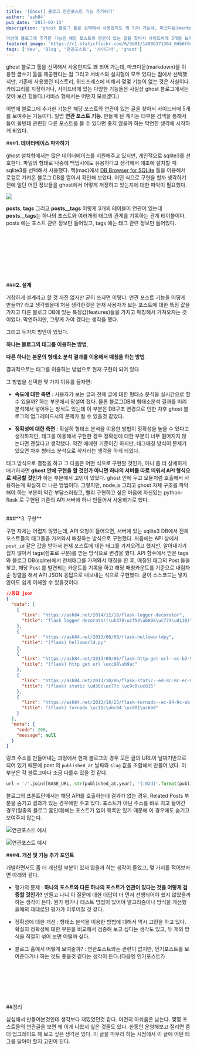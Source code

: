 ```yaml
---
title: '[Ghost] 블로그 연관포스트 기능 추가하기'
author: 'ash84'
pub_date: '2017-02-15'
description: 'ghost 블로그 툴을 선택해서 사용한지도 꽤 되어 가는데, 마크다운(markdown)을 이용한 글쓰기 툴을 제공한다는 점 그리고 서비스와 설치형이 모두 있다는 점에서 선택했지만, 기존에 사용했던 티스토리, 워드프레스에 비해서 몇몇 기능이 없는 것은 사실이다. 카테고리를 지정하거나, 사이드바에 있는 다양한 기능들은 사실상 ghost 블로그에서는 찾아 보긴 힘들다.(서비스 형에서는 어떤지 모르겠다.)

이번에 블로그에 추가한 기능은 해당 포스트와 연관이 있는 글을 찾아서 사이드바에 5개를 보여주는 기능이다. 일명 **연관 포스트 기능'
featured_image: 'https://c1.staticflickr.com/6/5601/14986371364_0db6f0aeb2.jpg'
tags: ['dev', 'Blog', '연관포스트', '사이드바', 'ghost']
---
```


ghost 블로그 툴을 선택해서 사용한지도 꽤 되어 가는데, 마크다운(markdown)을 이용한 글쓰기 툴을 제공한다는 점 그리고 서비스와 설치형이 모두 있다는 점에서 선택했지만, 기존에 사용했던 티스토리, 워드프레스에 비해서 몇몇 기능이 없는 것은 사실이다. 카테고리를 지정하거나, 사이드바에 있는 다양한 기능들은 사실상 ghost 블로그에서는 찾아 보긴 힘들다.(서비스 형에서는 어떤지 모르겠다.)

이번에 블로그에 추가한 기능은 해당 포스트와 연관이 있는 글을 찾아서 사이드바에 5개를 보여주는 기능이다. 일명 **연관 포스트 기능**. 만들계 된 계기는 대부분 검색을 통해서 들어 올텐데 관련된 다른 포스트를 볼 수 있다면 좋지 않을까 하는 막연한 생각에 시작하게 되었다. 


###**1. 데이터베이스 파악하기** 

ghost 설치형에서는 많은 데이터베이스를 지원해주고 있지만, 개인적으로 sqlite3를 선호한다. 파일의 형태로 나중에 백업시에도 유용하다고 생각해서 애초에 설치할 때 sqlite3를 선택해서 사용했다. 맥(mac)에서 [DB Browser for SQLite](http://sqlitebrowser.org/) 툴을 이용해서 로컬로 가져온 블로그 DB를 열어서 확인해 보았다. 어떤 식으로 구현을 할까 생각하기 전에 일단 어떤 정보들을 ghost에서 어떻게 저장하고 있는지에 대한 파악이 필요했다. 

![](https://c1.staticflickr.com/1/425/32073552544_6b5d2238b0_h.jpg)

**posts**, **tags** 그리고 **posts__tags** 이렇게 3개의 테이블이 연관이 있는데 **posts__tags**는 하나의 포스트와 여러개의 태그의 관계를 기록하는 관계 테이블이다. posts 에는 포스트 관련 정보만 들어있고, tags 에는 태그 관련 정보만 들어있다. 

<BR/>

 
<script async src="//pagead2.googlesyndication.com/pagead/js/adsbygoogle.js"></script>
<!-- 페이지내_긴_배너 -->
<ins class="adsbygoogle"
     style="display:inline-block;width:728px;height:90px"
     data-ad-client="ca-pub-8699046198561974"
     data-ad-slot="5480877276"></ins>
<script>
(adsbygoogle = window.adsbygoogle || []).push({});
</script>


###**2. 설계**

거창하게 설계라고 할 것 까진 없지만 굳이 쓰자면 이렇다. 연관 포스트 기능을 어떻게 만들까? 라고 생각했을때 처음 생각한것은 현재 사용자가 보는 포스트에 대한 특징 값을 가지고 다른 블로그 DB에 있는 특징값(features)들을 가지고 매칭해서 가져오자는 것이었다. 막연하지만, 그렇게 가야 겠다는 생각을 했다. 

그리고 두가지 방안이 있었다. 

**하나는 블로그의 태그를 이용하는 방법**, 

**다른 하나는 본문의 형태소 분석 결과를 이용해서 매칭을 하는 방법**. 

결과적으로는 태그를 이용하는 방법으로 현재 구현이 되어 있다. 

그 방법을 선택한 몇 가지 이유를 들자면: 

- **속도에 대한 측면** : 사용자가 보는 글과 전체 글에 대한 형태소 분석을 실시간으로 할 수 있을까? 하는 부분에서 망설여 졌다. 물론 블로그DB에 형태소분석 결과를 미리 분석해서 넣어두는 방식도 있는데 이 부분은 DB구조 변경으로 인한 차후 ghost 블로그의 업그레이드시의 문제가 될 수 있을것 같았다. 

- **정확성에 대한 측면** : 확실히 형태소 분석을 이용한 방법이 정확성을 높을 수 있다고 생각하지만, 태그를 이용해서 구현한 경우 정확성에 대한 부분이 너무 떨어지지 않는다면 괜찮다고 생각했다. 약간 애매한 기준이긴 하지만, 태그매칭 방식이 문제가 있으면 차후 형태소 분석으로 하자라는 생각을 하게 되었다. 


태그 방식으로 결정을 하고 그 다음은 어떤 식으로 구현할 것인가, 아니 좀 더 상세하게 애기하자면 **ghost 안에 구현을 할 것인가 아니면 하나의 서버를 따로 띄워서 API 형식으로 제공할 것인가** 하는 부분에서 고민이 있었다. ghost 안에 두고 모듈처럼 호출해서 사용하는게 확실히 더 나은 방법이다. 그렇지만, node.js 그리고 ghost 자체 구조를 파악해야 하는 부분이 약간 부담스러웠고, 빨리 구현하고 싶은 마음에 자신있는 python-flask 로 구현된 기존의 API 서버에 하나 만들어서 사용하기로 했다. 

<BR/>
###**3. 구현** 

구현 자체는 어렵지 않았는데, API 요청이 들어오면, 서버에 있는 sqlite3 DB에서 전체 포스트들의 태그들을 가져와서 매칭하는 방식으로 구현했다. 처음에는 API 상에서 `post_id` 같은 값을 받아서 현재 포스트에 대한 태그를 가져오려고 했지만, 알아내기가 쉽지 않아서 tags(쉼표로 구분)를 받는 방식으로 변경을 했다. API 함수에서 받은 tags와 블로그 DB(sqlite)에서 전체태그를 가져와서 매칭을 한 후, 매칭된 태그의 Post 들을 찾고, 해당 Post 를 발견되는 카운트를 기록을 하고 해당 매칭카운트를 기준으로 내림차순 정렬을 해서 API JSON 응답으로 내보내는 식으로 구현했다. 굳이 소스코드는 넣지 않아도 쉽게 이해할 수 있을것이다.

```json 
//응답 json 
{
  "data": [
    {
      "link": "https://ash84.net/2014/12/18/flask-logger-decorator", 
      "title": "flask logger decorator(\ub370\ucf54\ub808\uc774\ud130)\uc640 \ud568\uaed8 \uc0ac\uc6a9\ud558\uae30"
    }, 
    {
      "link": "https://ash84.net/2013/08/08/flask-helloworldpy", 
      "title": "(flask) helloworld.py"
    }, 
    {
      "link": "https://ash84.net/2013/09/06/flask-http-get-url--ec-b2-98-eb-a6-ac", 
      "title": "(flask) http get url \ucc98\ub9ac"
    }, 
    {
      "link": "https://ash84.net/2013/10/06/flask-static--ed-8c-8c-ec-9d-bc--ec-a7-80-ec-a0-95", 
      "title": "(flask) static \ud30c\uc77c \uc9c0\uc815"
    }, 
    {
      "link": "https://ash84.net/2013/10/23/flask-tornado--ec-84-9c-eb-b2-84--ec-a0-81-ec-9a-a9", 
      "title": "(flask) tornado \uc11c\ubc84 \uc801\uc6a9"
    }
  ], 
  "meta": {
    "code": 200, 
    "message": null
  }
}
```

링크 주소를 만들어내는 과정에서 현재 블로그의 경우 모든 글의 URL이 날짜기반으로 되어 있기 때문에 post 의 `published_at` 날짜와 `slug` 값을 조합해서 만들어 냈다. 이 부분은 각 블로그마다 조금 다를수 있을 것 같다. 

```python
url = '/'.join([BASE_URL, str(published_at.year), '{:02d}'.format(published_at.month), '{:02d}'.format(published_at.day), slug])
```

블로그의 프론트단에서는 해당 API를 호출하는데 결과가 없는 경우, Related Posts 부분을 숨기고 결과가 있는 경우에만 주고 있다. 포스트가 아닌 주소를 바로 치고 들어간 경우(일종의 블로그 홈인데)에는 포스트가 없이 목록만 있기 때문에 이 경우에도 숨기고 보여주지 않는다. 


![연관포스트 예시](https://c1.staticflickr.com/3/2821/32892691466_3d83c0fe2d.jpg)

![연관포스트 예시](https://c1.staticflickr.com/1/579/32118435493_ea3114fbd6.jpg)

###**4. 개선 및 기능 추가 포인트** 

개발하면서도 좀 더 개선할 부분이 있지 않을까 하는 생각이 들었고, 몇 가지를 적어보자면 아래와 같다. 

- 평가의 문제 : **하나의 포스트와 다른 하나의 포스트가 연관이 있다는 것을 어떻게 검증할 것인가?** 만들고 나니 이 질문에 대한 대답이 더 먼저 선행되어야 했지 않았을까 하는 생각이 든다. 뭔가 평가나 테스트 방법이 있어야 알고리즘이나 방식을 개선했을때의 제대로된 평가가 이루어질 것 같다. 

- 정확성에 대한 개선 : 형태소 분석을 이용한 방법에 대해서 역시 고민을 하고 있다. 확실히 정확성에 대한 부분을 비교해서 검증해 보고 싶다는 생각도 있고, 두 개의 방식을 적절히 섞어 보면 어떨까 싶다. 

- 블로그 홈에서 어떻게 보여줄까? : 연관포스트와는 관련이 없지만, 인기포스트를 보여준다거나 하는 것도 좋을것 같다는 생각이 든다.(다음엔 인기포스트?)

 
<script async src="//pagead2.googlesyndication.com/pagead/js/adsbygoogle.js"></script>
<!-- 페이지내_긴_배너 -->
<ins class="adsbygoogle"
     style="display:inline-block;width:728px;height:90px"
     data-ad-client="ca-pub-8699046198561974"
     data-ad-slot="5480877276"></ins>
<script>
(adsbygoogle = window.adsbygoogle || []).push({});
</script>


##정리 

심심해서 만들어본것인데 생각보다 재밌었던것 같다. 여전히 아쉬움은 남는다. 몇몇 포스트들의 연관글을 보면 왜 이게 나왔지 싶은 것들도 있다. 한동안 운영해보고 질리면 좀 더 업그레이드 해 보고 싶은 생각은 있다. 이 글을 마무리 하는 시점에서 이 글에 어떤 태그를 달아야 할지 고민이 된다.











